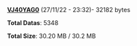 [**VJ40YAG0**](/data/VJ40YAG0.txt) (27/11/22 - 23:32)- 32182 bytes

**Total Datas**: 5348

**Total Size**: 30.20 MB / 30.2 MB